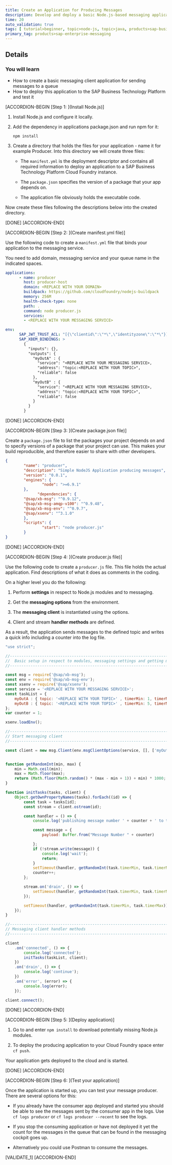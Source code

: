 ```yaml
---
title: Create an Application for Producing Messages
description: Develop and deploy a basic Node.js-based messaging application for sending messages to an SAP Enterprise Message Queue.
time: 20
auto_validation: true
tags: [ tutorial>beginner, topic>node-js, topic>java, products>sap-business-technology-platform, tutorial>license]
primary_tag: products>sap-enterprise-messaging
---
```



## Details
### You will learn
  - How to create a basic messaging client application for sending messages to a queue
  - How to deploy this application to the SAP Business Technology Platform and test it

[ACCORDION-BEGIN [Step 1: ](Install Node.js)]

1. Install Node.js and configure it locally.

2. Add the dependency in applications package.json and run npm for it:

    `npm install`

3. Create a directory that holds the files for your application - name it for example Producer. Into this directory we will create three files:

    - The `manifest.yml` is the deployment descriptor and contains all required information to deploy an application to a SAP Business Technology Platform Cloud Foundry instance.

    - The `package.json` specifies the version of a package that your app depends on.

    - The application file obviously holds the executable code.

Now create these files following the descriptions below into the created directory.

[DONE]
[ACCORDION-END]

[ACCORDION-BEGIN [Step 2: ](Create manifest.yml file)]

Use the following code to create a  `manifest.yml` file that binds your application to the messaging service.

You need to add domain, messaging service and your queue name in the indicated spaces.

```YAML
applications:
      - name: producer
        host: producer-host
        domain: <REPLACE WITH YOUR DOMAIN>
        buildpack: https://github.com/cloudfoundry/nodejs-buildpack
        memory: 256M
        health-check-type: none
        path: .
        command: node producer.js
        services:
        - <REPLACE WITH YOUR MESSAGING SERVICE>

env:
      SAP_JWT_TRUST_ACL: "[{\"clientid\":\"*\",\"identityzone\":\"*\"}]"
      SAP_XBEM_BINDINGS: >
        {
          "inputs": {},
          "outputs": {
            "myOutA" : {
              "service": "<REPLACE WITH YOUR MESSAGING SERVICE>,
              "address": "topic:<REPLACE WITH YOUR TOPIC>",
              "reliable": false
            },
            "myOutB" : {
              "service": "<REPLACE WITH YOUR MESSAGING SERVICE>,
              "address": "topic:<REPLACE WITH YOUR TOPIC>",
              "reliable": false
            }
          }
        }
```

[DONE]
[ACCORDION-END]

[ACCORDION-BEGIN [Step 3: ](Create package.json file)]

Create a `package.json` file to list the packages your project depends on and to specify versions of a package that your project can use. This makes your build reproducible, and therefore easier to share with other developers.

```JSON
{
        "name": "producer",
        "description": "Simple NodeJS Application producing messages",
        "version": "0.0.1",
        "engines": {
                "node": ">=6.9.1"
        },
              "dependencies": {
        "@sap/xb-msg": "^0.9.12",
        "@sap/xb-msg-amqp-v100": "^0.9.48",
        "@sap/xb-msg-env": "^0.9.7",
        "@sap/xsenv": "^3.1.0"
        },
        "scripts": {
                "start": "node producer.js"
        }
}
```

[DONE]
[ACCORDION-END]


[ACCORDION-BEGIN [Step 4: ](Create producer.js file)]

Use the following code to create a `producer.js` file. This file holds the actual application. Find descriptions of what it does as comments in the coding.

On a higher level you do the following:

1. Perform **settings** in respect to Node.js modules and to messaging.

2. Get the **messaging options** from the environment.

3. The **messaging client** is instantiated using the options.

4. Client and stream **handler methods** are defined.

As a result, the application sends messages to the defined topic and writes a quick info including a counter into the log file.

```JavaScript
"use strict";

//------------------------------------------------------------------------------------------------------------------
//  Basic setup in respect to modules, messaging settings and getting messaging options
//------------------------------------------------------------------------------------------------------------------

const msg = require('@sap/xb-msg');
const env = require('@sap/xb-msg-env');
const xsenv = require('@sap/xsenv');
const service = '<REPLACE WITH YOUR MESSAGING SERVICE>';
const taskList = {
    myOutA : { topic: '<REPLACE WITH YOUR TOPIC>' , timerMin: 1, timerMax: 11 },
    myOutB : { topic: '<REPLACE WITH YOUR TOPIC>' , timerMin: 5, timerMax:  8 }
};
var counter = 1;

xsenv.loadEnv();

//------------------------------------------------------------------------------------------------------------------
// Start messaging client
//------------------------------------------------------------------------------------------------------------------

const client = new msg.Client(env.msgClientOptions(service, [], ['myOutA', 'myOutB']));


function getRandomInt(min, max) {
    min = Math.ceil(min);
    max = Math.floor(max);
    return (Math.floor(Math.random() * (max - min + 1)) + min) * 1000;
}

function initTasks(tasks, client) {
    Object.getOwnPropertyNames(tasks).forEach((id) => {
        const task = tasks[id];
        const stream = client.ostream(id);

        const handler = () => {
            console.log('publishing message number ' + counter + ' to topic ' + task.topic);

            const message = {
                payload: Buffer.from("Message Number " + counter)

            };
            if (!stream.write(message)) {
                console.log('wait');
                return;
            }
            setTimeout(handler, getRandomInt(task.timerMin, task.timerMax));
            counter++;
        };

        stream.on('drain', () => {
            setTimeout(handler, getRandomInt(task.timerMin, task.timerMax));
        });

        setTimeout(handler, getRandomInt(task.timerMin, task.timerMax));
    });
}

//------------------------------------------------------------------------------------------------------------------
// Messaging client handler methods
//------------------------------------------------------------------------------------------------------------------

client
    .on('connected', () => {
        console.log('connected');
        initTasks(taskList, client);
    })
    .on('drain', () => {
        console.log('continue');
    })
    .on('error', (error) => {
        console.log(error);
    });

client.connect();
```


[DONE]
[ACCORDION-END]

[ACCORDION-BEGIN [Step 5: ](Deploy application)]

1.	Go to <filepath directory to manifest.yml> and enter `npm install` to download potentially missing Node.js modules.

2.	To deploy the producing application to your Cloud Foundry space enter `cf push`.

Your application gets deployed to the cloud and is started.

[DONE]
[ACCORDION-END]

[ACCORDION-BEGIN [Step 6: ](Test your application)]

Once the application is started up, you can test your message producer. There are several options for this:

- If you already have the consumer app deployed and started you should be able to see the messages sent by the consumer app in the logs. Use  `cf logs producer` or `cf logs producer --recent`  to see the logs.

- If you stop the consuming application or have not deployed it yet the count for the messages in the queue that can be found in the messaging cockpit goes up.

- Alternatively you could use Postman to consume the messages.

[VALIDATE_1]
[ACCORDION-END]
